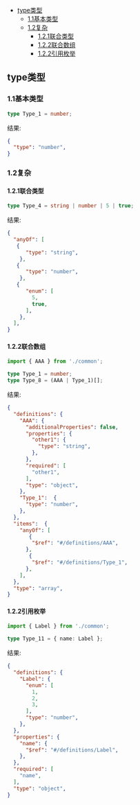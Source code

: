 
- [type类型](#type类型)
  - [1.1基本类型](#11基本类型)
  - [1.2复杂](#12复杂)
    - [1.2.1联合类型](#121联合类型)
    - [1.2.2联合数组](#122联合数组)
    - [1.2.2引用枚举](#122引用枚举)

## type类型

### 1.1基本类型

```ts
type Type_1 = number;
```

结果:

```json
{
  "type": "number",
}
```

### 1.2复杂

#### 1.2.1联合类型

```ts
type Type_4 = string | number | 5 | true;
```

结果:

```json
{
  "anyOf": [
   {
      "type": "string",
    },
   {
      "type": "number",
    },
   {
      "enum": [
        5,
        true,
      ],
    },
  ],
}
```

#### 1.2.2联合数组

```ts
import { AAA } from './common';

type Type_1 = number;
type Type_8 = (AAA | Type_1)[];
```

结果:

```json
{
  "definitions": {
    "AAA": {
      "additionalProperties": false,
      "properties": {
        "other1": {
          "type": "string",
        },
      },
      "required": [
        "other1",
      ],
      "type": "object",
    },
    "Type_1":  {
      "type": "number",
    },
  },
  "items":  {
    "anyOf": [
       {
        "$ref": "#/definitions/AAA",
      },
       {
        "$ref": "#/definitions/Type_1",
      },
    ],
  },
  "type": "array",
}
```

#### 1.2.2引用枚举

```ts
import { Label } from './common';

type Type_11 = { name: Label };
```

结果:

```json
{
  "definitions": {
    "Label": {
      "enum": [
        1,
        2,
        3,
      ],
      "type": "number",
    },
  },
  "properties": {
    "name": {
      "$ref": "#/definitions/Label",
    },
  },
  "required": [
    "name",
  ],
  "type": "object",
}
```

